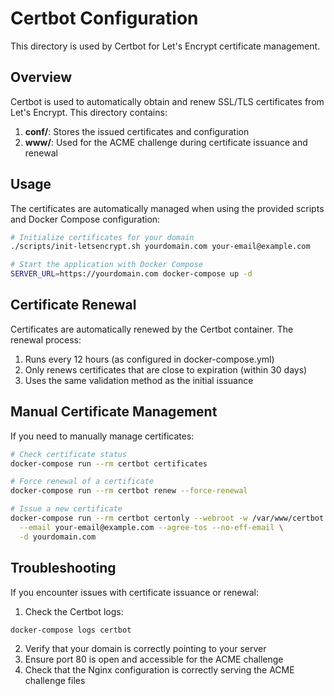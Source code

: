 # Certbot Configuration

This directory is used by Certbot for Let's Encrypt certificate management.

## Overview

Certbot is used to automatically obtain and renew SSL/TLS certificates from Let's Encrypt. This directory contains:

1. **conf/**: Stores the issued certificates and configuration
2. **www/**: Used for the ACME challenge during certificate issuance and renewal

## Usage

The certificates are automatically managed when using the provided scripts and Docker Compose configuration:

```bash
# Initialize certificates for your domain
./scripts/init-letsencrypt.sh yourdomain.com your-email@example.com

# Start the application with Docker Compose
SERVER_URL=https://yourdomain.com docker-compose up -d
```

## Certificate Renewal

Certificates are automatically renewed by the Certbot container. The renewal process:

1. Runs every 12 hours (as configured in docker-compose.yml)
2. Only renews certificates that are close to expiration (within 30 days)
3. Uses the same validation method as the initial issuance

## Manual Certificate Management

If you need to manually manage certificates:

```bash
# Check certificate status
docker-compose run --rm certbot certificates

# Force renewal of a certificate
docker-compose run --rm certbot renew --force-renewal

# Issue a new certificate
docker-compose run --rm certbot certonly --webroot -w /var/www/certbot \
  --email your-email@example.com --agree-tos --no-eff-email \
  -d yourdomain.com
```

## Troubleshooting

If you encounter issues with certificate issuance or renewal:

1. Check the Certbot logs:

```bash
docker-compose logs certbot
```

2. Verify that your domain is correctly pointing to your server
3. Ensure port 80 is open and accessible for the ACME challenge
4. Check that the Nginx configuration is correctly serving the ACME challenge files